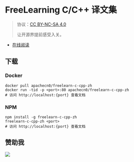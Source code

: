 # FreeLearning C/C++ 译文集

> 协议：[CC BY-NC-SA 4.0](http://creativecommons.org/licenses/by-nc-sa/4.0/)
> 
> 让开源界提前感受入关。

* [在线阅读](https://flcc.flygon.net)
## 下载

### Docker

```
docker pull apachecn0/freelearn-c-cpp-zh
docker run -tid -p <port>:80 apachecn0/freelearn-c-cpp-zh
# 访问 http://localhost:{port} 查看文档
```

### NPM

```
npm install -g freelearn-c-cpp-zh
freelearn-c-cpp-zh <port>
# 访问 http://localhost:{port} 查看文档
```

## 赞助我

![](https://img-blog.csdnimg.cn/20200112005920729.png)
